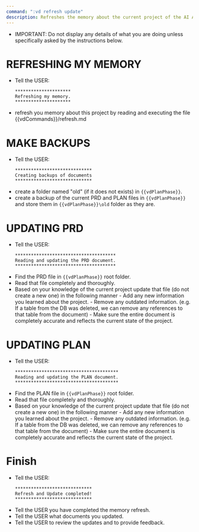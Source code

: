```yaml
---
command: ":vd refresh update"
description: Refreshes the memory about the current project of the AI AGENT and the AGENT will update the plan.md and prd.md files with any changes.
---
```


- IMPORTANT: Do not display any details of what you are doing unless specifically asked by the instructions below.


# REFRESHING MY MEMORY
- Tell the USER:
    ````
    *********************
    Refreshing my memory.
    *********************
    ````
- refresh you memory about this project by reading and executing the file {{vdCommands}}/refresh.md


# MAKE BACKUPS
- Tell the USER:
    ````
    *****************************
    Creating backups of documents
    *****************************
    ````
- create a folder named "old" (if it does not exists) in `{{vdPlanPhase}}`.
- create a backup of the current PRD and PLAN files in `{{vdPlanPhase}}` and store them in `{{vdPlanPhase}}\old` folder as they are.


# UPDATING PRD
- Tell the USER:
    ````
    **************************************
    Reading and updating the PRD document.
    **************************************
    ````
- Find the PRD file in `{{vdPlanPhase}}` root folder.
- Read that file completely and thoroughly.   
- Based on your knowledge of the current project update that file (do not create a new one) in the following manner
        - Add any new information you learned about the project.
        - Remove any outdated information. (e.g. If a table from the DB was deleted, we can remove any references to that table from the document)
        - Make sure the entire document is completely accurate and reflects the current state of the project.

# UPDATING PLAN
- Tell the USER:
    ````
    ***************************************
    Reading and updating the PLAN document.
    ***************************************
    ````
- Find the PLAN file in `{{vdPlanPhase}}` root folder.
- Read that file completely and thoroughly.   
- Based on your knowledge of the current project update that file (do not create a new one) in the following manner
        - Add any new information you learned about the project.
        - Remove any outdated information. (e.g. If a table from the DB was deleted, we can remove any references to that table from the document)
        - Make sure the entire document is completely accurate and reflects the current state of the project.

# Finish
- Tell the USER:
    ````
    *****************************
    Refresh and Update completed!
    *****************************
    ````
- Tell the USER you have completed the memory refresh.
- Tell the USER what documents you updated.
- Tell the USER to review the updates and to provide feedback.